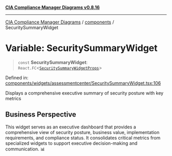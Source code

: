 [**CIA Compliance Manager Diagrams v0.8.16**](../../README.md)

***

[CIA Compliance Manager Diagrams](../../modules.md) / [components](../README.md) / SecuritySummaryWidget

# Variable: SecuritySummaryWidget

> `const` **SecuritySummaryWidget**: `React.FC`\<[`SecuritySummaryWidgetProps`](../widgets/assessmentcenter/SecuritySummaryWidget/interfaces/SecuritySummaryWidgetProps.md)\>

Defined in: [components/widgets/assessmentcenter/SecuritySummaryWidget.tsx:106](https://github.com/Hack23/cia-compliance-manager/blob/96f4020424aba8c55d4fe94eddf596babc070968/src/components/widgets/assessmentcenter/SecuritySummaryWidget.tsx#L106)

Displays a comprehensive executive summary of security posture with key metrics

## Business Perspective

This widget serves as an executive dashboard that provides a comprehensive view of
security posture, business value, implementation requirements, and compliance status.
It consolidates critical metrics from specialized widgets to support executive
decision-making and communication. 📊
